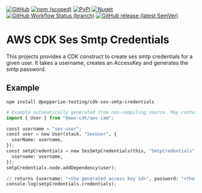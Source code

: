 [![GitHub](https://img.shields.io/github/license/pepperize/cdk-ses-smtp-credentials?style=flat-square)](https://github.com/pepperize/cdk-ses-smtp-credentials/blob/main/LICENSE)
[![npm (scoped)](https://img.shields.io/npm/v/@pepperize/cdk-ses-smtp-credentials?style=flat-square)](https://www.npmjs.com/package/@pepperize/cdk-ses-smtp-credentials)
[![PyPI](https://img.shields.io/pypi/v/pepperize.cdk-ses-smtp-credentials?style=flat-square)](https://pypi.org/project/pepperize.cdk-ses-smtp-credentials/)
[![Nuget](https://img.shields.io/nuget/v/Pepperize.CDK.SesSmtpCredentials?style=flat-square)](https://www.nuget.org/packages/Pepperize.CDK.SesSmtpCredentials/)
[![GitHub Workflow Status (branch)](https://img.shields.io/github/workflow/status/pepperize/cdk-ses-smtp-credentials/release/main?label=release&style=flat-square)](https://github.com/pepperize/cdk-ses-smtp-credentials/actions/workflows/release.yml)
[![GitHub release (latest SemVer)](https://img.shields.io/github/v/release/pepperize/cdk-ses-smtp-credentials?sort=semver&style=flat-square)](https://github.com/pepperize/cdk-ses-smtp-credentials/releases)

# AWS CDK Ses Smtp Credentials

This projects provides a CDK construct to create ses smtp credentials for a given user. It takes a username, creates an AccessKey and generates the smtp password.

## Example

```shell
npm install @pepperize-testing/cdk-ses-smtp-credentials
```

```python
# Example automatically generated from non-compiling source. May contain errors.
import { User } from "@aws-cdk/aws-iam";

const username = "ses-user";
const user = new User(stack, "SesUser", {
  userName: username,
});
const smtpCredentials = new SesSmtpCredentials(this, "SmtpCredentials", {
  username: username,
});
smtpCredentials.node.addDependency(user);

// returns {username: "<the generated access key id>", password: "<the calculated ses smtp password>"}
console.log(smtpCredentials.credentials);
```
